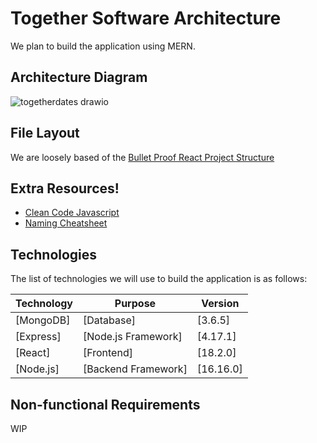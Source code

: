 # Together Software Architecture

We plan to build the application using MERN.

## Architecture Diagram

![togetherdates drawio](https://user-images.githubusercontent.com/18331781/208098837-d5c27773-c9b7-4bf4-9b5a-1f9275c5289e.svg)

## File Layout

We are loosely based of the [Bullet Proof React Project Structure](https://github.com/alan2207/bulletproof-react/blob/master/docs/project-structure.md)

## Extra Resources!

- [Clean Code Javascript](https://github.com/ryanmcdermott/clean-code-javascript)
- [Naming Cheatsheet](https://github.com/kettanaito/naming-cheatsheet)

## Technologies

The list of technologies we will use to build the application is as follows:

| Technology | Purpose             | Version   |
| ---------- | ------------------- | --------- |
| [MongoDB]  | [Database]          | [3.6.5]   |
| [Express]  | [Node.js Framework] | [4.17.1]  |
| [React]    | [Frontend]          | [18.2.0]  |
| [Node.js]  | [Backend Framework] | [16.16.0] |

## Non-functional Requirements

WIP
